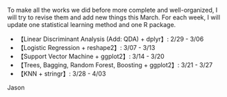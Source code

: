 To make all the works we did before more complete and well-organized, I will try to revise them and add new things this March.
For each week, I will update one statistical learning method and one R package.
* 【Linear Discriminant Analysis (Add: QDA) + dplyr】: 2/29 - 3/06
* 【Logistic Regression + reshape2】: 3/07 - 3/13
* 【Support Vector Machine + ggplot2】: 3/14 - 3/20
* 【Trees, Bagging, Random Forest, Boosting + ggplot2】: 3/21 - 3/27
* 【KNN + stringr】: 3/28 - 4/03

Jason